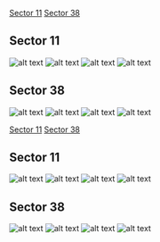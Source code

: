 [Sector 11](#sector11)
[Sector 38](#sector38)

<a name = "sector11"></a>
## Sector 11
![alt text](/tt/WASP-132_Sector_11/WASP-132_Sector_11_a_TimeSeries.png)
![alt text](/tt/WASP-132_Sector_11/WASP-132_Sector_11_b_FoldedLightCurve.png)
![alt text](/tt/WASP-132_Sector_11/WASP-132_Sector_11_b_IndividualTransitsWithFit.png)
![alt text](/tt/WASP-132_Sector_11/WASP-132_Sector_11_c_TimingResiduals.png)

<a name = "sector38"></a>
## Sector 38
![alt text](/tt/WASP-132_Sector_38/WASP-132_Sector_38_a_TimeSeries.png)
![alt text](/tt/WASP-132_Sector_38/WASP-132_Sector_38_b_FoldedLightCurve.png)
![alt text](/tt/WASP-132_Sector_38/WASP-132_Sector_38_b_IndividualTransitsWithFit.png)
![alt text](/tt/WASP-132_Sector_38/WASP-132_Sector_38_c_TimingResiduals.png)

[Sector 11](#sector11)
[Sector 38](#sector38)

<a name = "sector11"></a>
## Sector 11
![alt text](/tt/WASP-132_Sector_11/WASP-132_Sector_11_a_TimeSeries.png)
![alt text](/tt/WASP-132_Sector_11/WASP-132_Sector_11_b_FoldedLightCurve.png)
![alt text](/tt/WASP-132_Sector_11/WASP-132_Sector_11_b_IndividualTransitsWithFit.png)
![alt text](/tt/WASP-132_Sector_11/WASP-132_Sector_11_c_TimingResiduals.png)

<a name = "sector38"></a>
## Sector 38
![alt text](/tt/WASP-132_Sector_38/WASP-132_Sector_38_a_TimeSeries.png)
![alt text](/tt/WASP-132_Sector_38/WASP-132_Sector_38_b_FoldedLightCurve.png)
![alt text](/tt/WASP-132_Sector_38/WASP-132_Sector_38_b_IndividualTransitsWithFit.png)
![alt text](/tt/WASP-132_Sector_38/WASP-132_Sector_38_c_TimingResiduals.png)

